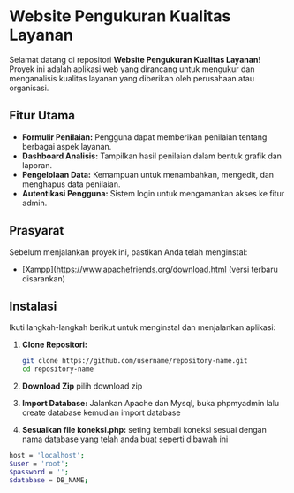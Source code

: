 # Website Pengukuran Kualitas Layanan

Selamat datang di repositori **Website Pengukuran Kualitas Layanan**! Proyek ini adalah aplikasi web yang dirancang untuk mengukur dan menganalisis kualitas layanan yang diberikan oleh perusahaan atau organisasi.

## Fitur Utama

- **Formulir Penilaian:** Pengguna dapat memberikan penilaian tentang berbagai aspek layanan.
- **Dashboard Analisis:** Tampilkan hasil penilaian dalam bentuk grafik dan laporan.
- **Pengelolaan Data:** Kemampuan untuk menambahkan, mengedit, dan menghapus data penilaian.
- **Autentikasi Pengguna:** Sistem login untuk mengamankan akses ke fitur admin.

## Prasyarat

Sebelum menjalankan proyek ini, pastikan Anda telah menginstal:

- [Xampp](https://www.apachefriends.org/download.html (versi terbaru disarankan)

## Instalasi

Ikuti langkah-langkah berikut untuk menginstal dan menjalankan aplikasi:

1. **Clone Repositori:**

   ```bash
   git clone https://github.com/username/repository-name.git
   cd repository-name
2. **Download Zip**
   pilih download zip

3. **Import Database:**
   Jalankan Apache dan Mysql, buka phpmyadmin lalu create database kemudian import database
4. **Sesuaikan file koneksi.php:**
  seting kembali koneksi sesuai dengan nama database yang telah anda buat seperti dibawah ini
 
  ```bash
  host = 'localhost';
  $user = 'root';
  $password = '';
  $database = DB_NAME;
